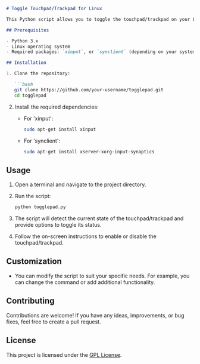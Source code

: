 ```markdown
# Toggle Touchpad/Trackpad for Linux

This Python script allows you to toggle the touchpad/trackpad on your Linux laptop using 'synclient', 'xinput', or 'libinput'.

## Prerequisites

- Python 3.x
- Linux operating system
- Required packages: `xinput`, or `synclient` (depending on your system)

## Installation

1. Clone the repository:

   ```bash
   git clone https://github.com/your-username/togglepad.git
   cd togglepad
   ```

2. Install the required dependencies:

   - For 'xinput':

     ```bash
     sudo apt-get install xinput
     ```

   - For 'synclient':

     ```bash
     sudo apt-get install xserver-xorg-input-synaptics
     ```

## Usage

1. Open a terminal and navigate to the project directory.

2. Run the script:

   ```bash
   python togglepad.py
   ```

3. The script will detect the current state of the touchpad/trackpad and provide options to toggle its status.

4. Follow the on-screen instructions to enable or disable the touchpad/trackpad.

## Customization

- You can modify the script to suit your specific needs. For example, you can change the command or add additional functionality.

## Contributing

Contributions are welcome! If you have any ideas, improvements, or bug fixes, feel free to create a pull request.

## License

This project is licensed under the [GPL License](LICENSE).
```
